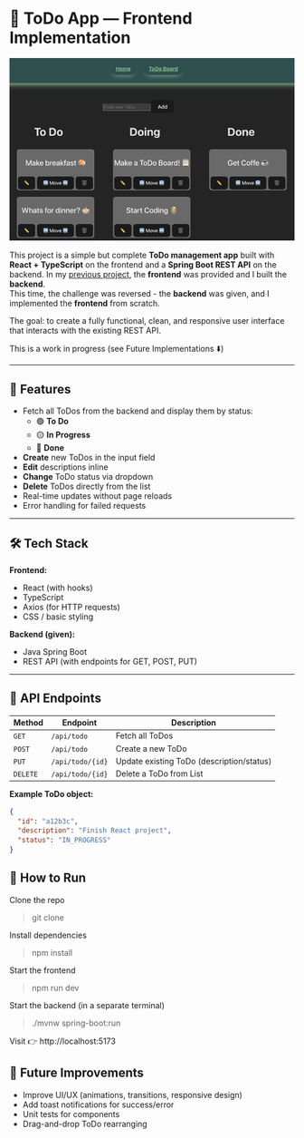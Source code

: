 # 🧩 ToDo App — Frontend Implementation

![img.png](img.png)

This project is a simple but complete **ToDo management app** 
built with **React + TypeScript** on the frontend and a **Spring 
Boot REST API** on the backend.
In my [previous project](https://github.com/nina-bornemann/ToDo_Backend_Project), the **frontend** was provided and I 
built the **backend**.  
This time, the challenge was reversed - the **backend** was 
given, and I implemented the **frontend** from scratch.

The goal: to create a fully functional, clean, and responsive user interface that interacts with the existing REST API.

This is a work in progress (see Future Implementations ⬇️)



---

## 🚀 Features

- Fetch all ToDos from the backend and display them by status:
    - 🟢 **To Do**
    - 🟡 **In Progress**
    - 🔵 **Done**
- **Create** new ToDos in the input field
- **Edit** descriptions inline
- **Change** ToDo status via dropdown
- **Delete** ToDos directly from the list
- Real-time updates without page reloads
- Error handling for failed requests

---

## 🛠️ Tech Stack

**Frontend:**
- React (with hooks)
- TypeScript
- Axios (for HTTP requests)
- CSS / basic styling

**Backend (given):**
- Java Spring Boot
- REST API (with endpoints for GET, POST, PUT)

---

## 📸 API Endpoints

| Method   | Endpoint | Description                               |
|----------|-----------|-------------------------------------------|
| `GET`    | `/api/todo` | Fetch all ToDos                           |
| `POST`   | `/api/todo` | Create a new ToDo                         |
| `PUT`    | `/api/todo/{id}` | Update existing ToDo (description/status) |
| `DELETE` | `/api/todo/{id}` | Delete a ToDo from List                   |

**Example ToDo object:**
```json
{
  "id": "a12b3c",
  "description": "Finish React project",
  "status": "IN_PROGRESS"
}     
```

## 🧪 How to Run

Clone the repo
> git clone

Install dependencies
>npm install


Start the frontend
>npm run dev


Start the backend (in a separate terminal)
>./mvnw spring-boot:run


Visit 👉 http://localhost:5173

## 🧹 Future Improvements

- Improve UI/UX (animations, transitions, responsive design)
- Add toast notifications for success/error
- Unit tests for components
- Drag-and-drop ToDo rearranging
